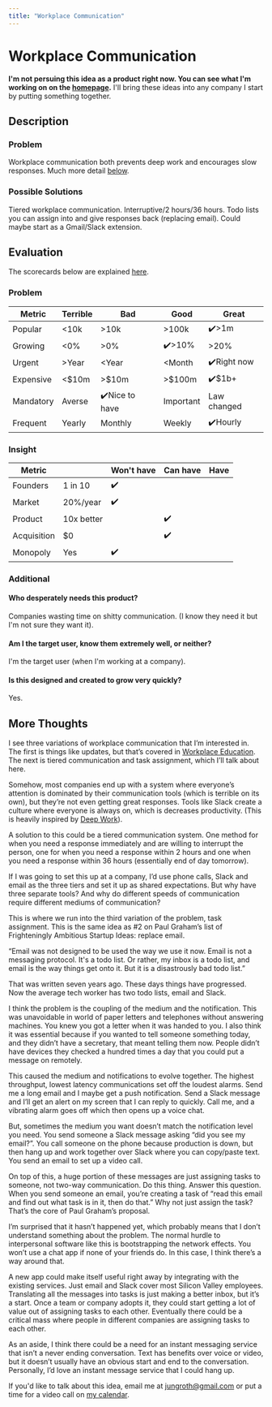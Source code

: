 ```yaml
---
title: "Workplace Communication"
---
```

# Workplace Communication
**I'm not persuing this idea as a product right now. You can see what I'm working on on the [homepage](/).** I'll bring these ideas into any company I start by putting something together.
## Description
### Problem
Workplace communication both prevents deep work and encourages slow responses. Much more detail [below](#more-thoughts).

### Possible Solutions
Tiered workplace communication. Interruptive/2 hours/36 hours. Todo lists you can assign into and give responses back (replacing email). Could maybe start as a Gmail/Slack extension.

## Evaluation
The scorecards below are explained [here](/scorecards-explained).
### Problem
|  Metric   | Terrible | Bad        | Good        | Great        |
| --------- | ------ | ------------ | --------- | ----------- |
| Popular   | <10k   | >10k         | >100k     | ✔️>1m         |
| Growing   | <0%    | >0%          | ✔️>10%      | >20%         |
| Urgent    | >Year  | <Year        | <Month    | ✔️Right now   |
| Expensive | <$10m  | >$10m        | >$100m    | ✔️$1b+        |
| Mandatory | Averse | ✔️Nice to have | Important | Law changed |
| Frequent  | Yearly | Monthly      | Weekly    | ✔️Hourly      |

### Insight
|   Metric    |            | Won't have | Can have | Have |
| ----------- | ---------- | ---------- | -------- | ---- |
| Founders    | 1 in 10    |      ✔️      |          |      |
| Market      | 20%/year   |      ✔️      |          |      |
| Product     | 10x better |            |     ✔️     |      |
| Acquisition | $0         |            |     ✔️     |      |
| Monopoly    | Yes        |      ✔️      |          |      |

### Additional
#### Who desperately needs this product?
Companies wasting time on shitty communication. (I know they need it but I'm not sure they want it).

#### Am I the target user, know them extremely well, or neither?
I'm the target user (when I'm working at a company).

#### Is this designed and created to grow very quickly?
Yes.

## More Thoughts
I see three variations of workplace communication that I’m interested in. The first is things like updates, but that’s covered in [Workplace Education](/ideas/workplace-education). The next is tiered communication and task assignment, which I’ll talk about here.

Somehow, most companies end up with a system where everyone’s attention is dominated by their communication tools (which is terrible on its own), but they’re not even getting great responses. Tools like Slack create a culture where everyone is always on, which is decreases productivity. (This is heavily inspired by [Deep Work](https://www.calnewport.com/books/deep-work/)).

A solution to this could be a tiered communication system. One method for when you need a response immediately and are willing to interrupt the person, one for when you need a response within 2 hours and one when you need a response within 36 hours (essentially end of day tomorrow).

If I was going to set this up at a company, I’d use phone calls, Slack and email as the three tiers and set it up as shared expectations. But why have three separate tools? And why do different speeds of communication require different mediums of communication?

This is where we run into the third variation of the problem, task assignment. This is the same idea as #2 on Paul Graham’s list of Frighteningly Ambitious Startup Ideas: replace email. 

“Email was not designed to be used the way we use it now. Email is not a messaging protocol. It's a todo list. Or rather, my inbox is a todo list, and email is the way things get onto it. But it is a disastrously bad todo list.”

That was written seven years ago. These days things have progressed. Now the average tech worker has two todo lists, email and Slack.

I think the problem is the coupling of the medium and the notification. This was unavoidable in world of paper letters and telephones without answering machines. You knew you got a letter when it was handed to you. I also think it was essential because if you wanted to tell someone something today, and they didn’t have a secretary, that meant telling them now. People didn’t have devices they checked a hundred times a day that you could put a message on remotely.

This caused the medium and notifications to evolve together. The highest throughput, lowest latency communications set off the loudest alarms. Send me a long email and I maybe get a push notification. Send a Slack message and I’ll get an alert on my screen that I can reply to quickly. Call me, and a vibrating alarm goes off which then opens up a voice chat.

But, sometimes the medium you want doesn’t match the notification level you need. You send someone a Slack message asking “did you see my email?”. You call someone on the phone because production is down, but then hang up and work together over Slack where you can copy/paste text. You send an email to set up a video call.

On top of this, a huge portion of these messages are just assigning tasks to someone, not two-way communication. Do this thing. Answer this question. When you send someone an email, you’re creating a task of “read this email and find out what task is in it, then do that.” Why not just assign the task? That’s the core of Paul Graham’s proposal.

I’m surprised that it hasn’t happened yet, which probably means that I don’t understand something about the problem. The normal hurdle to interpersonal software like this is bootstrapping the network effects. You won’t use a chat app if none of your friends do. In this case, I think there’s a way around that.

A new app could make itself useful right away by integrating with the existing services. Just email and Slack cover most Silicon Valley employees. Translating all the messages into tasks is just making a better inbox, but it’s a start. Once a team or company adopts it, they could start getting a lot of value out of assigning tasks to each other. Eventually there could be a critical mass where people in different companies are assigning tasks to each other.

As an aside, I think there could be a need for an instant messaging service that isn’t a never ending conversation. Text has benefits over voice or video, but it doesn’t usually have an obvious start and end to the conversation. Personally, I’d love an instant message service that I could hang up.

If you'd like to talk about this idea, email me at [jungroth@gmail.com](mailto:jungroth@gmail.com) or put a time for a video call on [my calendar](https://calendly.com/travisjungroth/30min).
